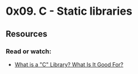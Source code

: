 # 0x09. C - Static libraries
## Resources
### Read or watch:
* [What is a "C" Library? What Is It Good For?](https://docencia.ac.upc.edu/FIB/USO/Bibliografia/unix-c-libraries.html/)
